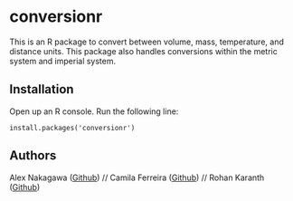 # conversionr

This is an R package to convert between volume, mass, temperature, and distance units. This package also handles conversions within the metric system and imperial system.

## Installation

Open up an R console. Run the following line:

`install.packages('conversionr')`


## Authors

Alex Nakagawa ([Github](https://github.com/alexnakagawa)) // Camila Ferreira ([Github](https://github.com/camilapferreira)) // Rohan Karanth ([Github](https://github.com/rmk4mk))
